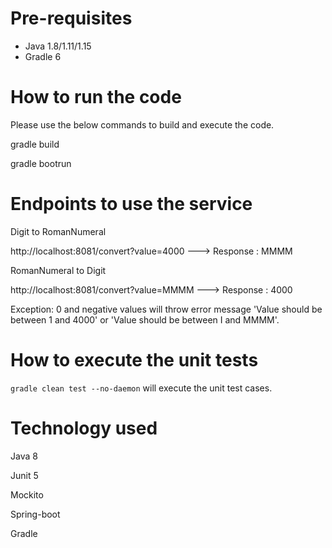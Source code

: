 
# Pre-requisites
* Java 1.8/1.11/1.15
* Gradle 6

# How to run the code

Please use the below commands to build and execute the code. 

gradle build

gradle bootrun

# Endpoints to use the service

Digit to RomanNumeral

http://localhost:8081/convert?value=4000 ---> Response : MMMM

RomanNumeral to Digit

http://localhost:8081/convert?value=MMMM ---> Response : 4000

Exception: 0 and negative values will throw error message 'Value should be between 1 and 4000' or 'Value should be between I and MMMM'.

# How to execute the unit tests

 `gradle clean test --no-daemon` will execute the unit test cases.

# Technology used

Java 8

Junit 5

Mockito

Spring-boot

Gradle

